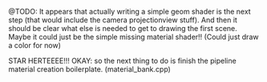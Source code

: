 























@TODO: It appears that actually writing a simple geom shader is the next step
(that would include the camera projectionview stuff). And then it should be clear what else is needed
to get to drawing the first scene.
    Maybe it could just be the simple missing material shader!! (Could just draw a color for now)

STAR HERTEEEE!!!
OKAY: so the next thing to do is finish the pipeline material creation boilerplate. (material_bank.cpp)